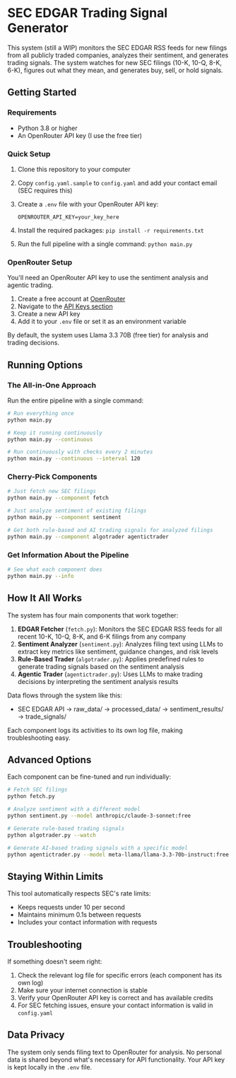 # SEC EDGAR Trading Signal Generator

This system (still a WIP) monitors the SEC EDGAR RSS feeds for new filings from all publicly traded companies, analyzes their sentiment, and generates trading signals. The system watches for new SEC filings (10-K, 10-Q, 8-K, 6-K), figures out what they mean, and generates buy, sell, or hold signals.

## Getting Started

### Requirements

- Python 3.8 or higher
- An OpenRouter API key (I use the free tier)

### Quick Setup

1. Clone this repository to your computer
2. Copy `config.yaml.sample` to `config.yaml` and add your contact email (SEC requires this)
3. Create a `.env` file with your OpenRouter API key:
   
   ```
   OPENROUTER_API_KEY=your_key_here
   ```
5. Install the required packages: `pip install -r requirements.txt`
   
6. Run the full pipeline with a single command: `python main.py`

### OpenRouter Setup

You'll need an OpenRouter API key to use the sentiment analysis and agentic trading.

1. Create a free account at [OpenRouter](https://openrouter.ai)
2. Navigate to the [API Keys section](https://openrouter.ai/keys)
3. Create a new API key
4. Add it to your `.env` file or set it as an environment variable

By default, the system uses Llama 3.3 70B (free tier) for analysis and trading decisions.

## Running Options

### The All-in-One Approach

Run the entire pipeline with a single command:

```bash
# Run everything once
python main.py

# Keep it running continuously
python main.py --continuous

# Run continuously with checks every 2 minutes
python main.py --continuous --interval 120
```

### Cherry-Pick Components

```bash
# Just fetch new SEC filings
python main.py --component fetch

# Just analyze sentiment of existing filings
python main.py --component sentiment

# Get both rule-based and AI trading signals for analyzed filings
python main.py --component algotrader agentictrader
```

### Get Information About the Pipeline

```bash
# See what each component does
python main.py --info
```

## How It All Works

The system has four main components that work together:

1. **EDGAR Fetcher** (`fetch.py`): Monitors the SEC EDGAR RSS feeds for all recent 10-K, 10-Q, 8-K, and 6-K filings from any company
2. **Sentiment Analyzer** (`sentiment.py`): Analyzes filing text using LLMs to extract key metrics like sentiment, guidance changes, and risk levels
3. **Rule-Based Trader** (`algotrader.py`): Applies predefined rules to generate trading signals based on the sentiment analysis
4. **Agentic Trader** (`agentictrader.py`): Uses LLMs to make trading decisions by interpreting the sentiment analysis results

Data flows through the system like this:
- SEC EDGAR API → raw_data/ → processed_data/ → sentiment_results/ → trade_signals/

Each component logs its activities to its own log file, making troubleshooting easy.

## Advanced Options

Each component can be fine-tuned and run individually:

```bash
# Fetch SEC filings
python fetch.py

# Analyze sentiment with a different model
python sentiment.py --model anthropic/claude-3-sonnet:free

# Generate rule-based trading signals
python algotrader.py --watch

# Generate AI-based trading signals with a specific model
python agentictrader.py --model meta-llama/llama-3.3-70b-instruct:free --watch
```

## Staying Within Limits

This tool automatically respects SEC's rate limits:
- Keeps requests under 10 per second
- Maintains minimum 0.1s between requests
- Includes your contact information with requests

## Troubleshooting

If something doesn't seem right:

1. Check the relevant log file for specific errors (each component has its own log)
2. Make sure your internet connection is stable
3. Verify your OpenRouter API key is correct and has available credits
4. For SEC fetching issues, ensure your contact information is valid in `config.yaml`

## Data Privacy

The system only sends filing text to OpenRouter for analysis. No personal data is shared beyond what's necessary for API functionality. Your API key is kept locally in the `.env` file.
